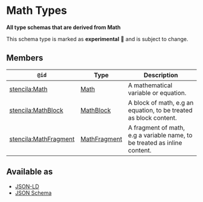 # Math Types

**All type schemas that are derived from Math**

This schema type is marked as **experimental** 🧪 and is subject to change.

## Members

| `@id`                                                                 | Type                            | Description                                                               |
| --------------------------------------------------------------------- | ------------------------------- | ------------------------------------------------------------------------- |
| [stencila:Math](https://schema.stenci.la/Math.jsonld)                 | [Math](Math.md)                 | A mathematical variable or equation.                                      |
| [stencila:MathBlock](https://schema.stenci.la/MathBlock.jsonld)       | [MathBlock](MathBlock.md)       | A block of math, e.g an equation, to be treated as block content.         |
| [stencila:MathFragment](https://schema.stenci.la/MathFragment.jsonld) | [MathFragment](MathFragment.md) | A fragment of math, e.g a variable name, to be treated as inline content. |

## Available as

- [JSON-LD](https://schema.stenci.la/stencila.jsonld)
- [JSON Schema](https://schema.stenci.la/v1/MathTypes.schema.json)
